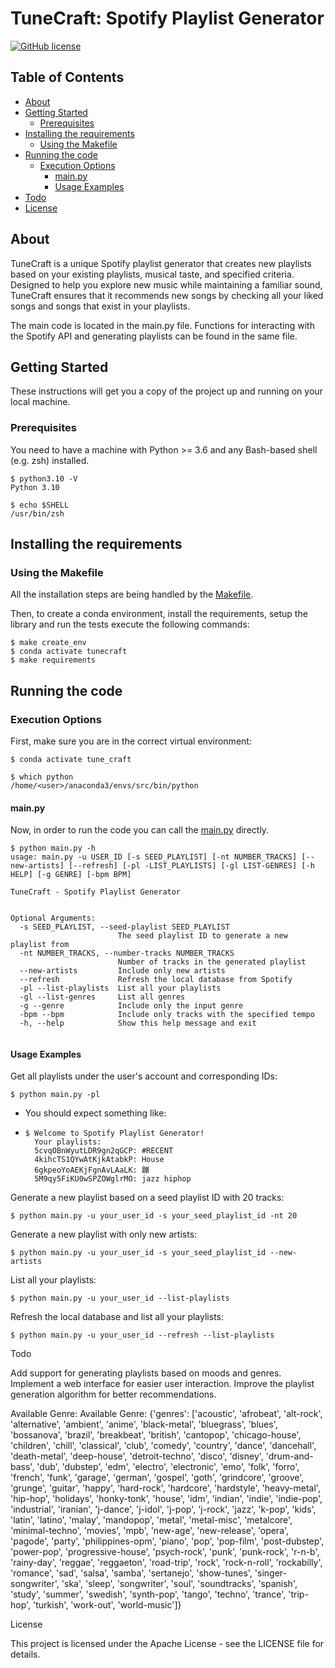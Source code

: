 # TuneCraft: Spotify Playlist Generator

[![GitHub license](https://img.shields.io/badge/license-Apache-blue.svg)](
https://github.com/yourusername/TuneCraft/blob/master/LICENSE)

## Table of Contents

+ [About](#about)
+ [Getting Started](#getting_started)
  + [Prerequisites](#prerequisites)
+ [Installing the requirements](#installing)
  + [Using the Makefile](#installing_makefile)
+ [Running the code](#run_locally)
  + [Execution Options](#execution_options)
    + [main.py](#src_main)
    + [Usage Examples](#usage_examples)
+ [Todo](#todo)
+ [License](#license)

## About <a name = "about"></a>

TuneCraft is a unique Spotify playlist generator that creates new playlists based on your existing playlists, musical taste, and specified criteria. Designed to help you explore new music while maintaining a familiar sound, TuneCraft ensures that it recommends new songs by checking all your liked songs and songs that exist in your playlists.

The main code is located in the main.py file. Functions for interacting with the Spotify API and generating playlists can be found in the same file.

## Getting Started <a name = "getting_started"></a>

These instructions will get you a copy of the project up and running on your local machine.

### Prerequisites <a name = "prerequisites"></a>

You need to have a machine with Python >= 3.6 and any Bash-based shell (e.g. zsh) installed.

```ShellSession
$ python3.10 -V
Python 3.10

$ echo $SHELL
/usr/bin/zsh
```

## Installing the requirements <a name = "installing"></a>

### Using the Makefile <a name = "installing_makefile"></a>
All the installation steps are being handled by the [Makefile](Makefile).

Then, to create a conda environment, install the requirements, setup the library and run the tests
execute the following commands:

```ShellSession
$ make create_env
$ conda activate tunecraft
$ make requirements
```

## Running the code <a name = "run_locally"></a>

### Execution Options <a name = "execution_options"></a>

First, make sure you are in the correct virtual environment:

```ShellSession
$ conda activate tune_craft

$ which python
/home/<user>/anaconda3/envs/src/bin/python
```

#### main.py <a name = "src_main"></a>

Now, in order to run the code you can call the [main.py](main.py)
directly.

```ShellSession
$ python main.py -h
usage: main.py -u USER_ID [-s SEED_PLAYLIST] [-nt NUMBER_TRACKS] [--new-artists] [--refresh] [-pl -LIST_PLAYLISTS] [-gl LIST-GENRES] [-h HELP] [-g GENRE] [-bpm BPM]

TuneCraft - Spotify Playlist Generator


Optional Arguments:
  -s SEED_PLAYLIST, --seed-playlist SEED_PLAYLIST
                        The seed playlist ID to generate a new playlist from
  -nt NUMBER_TRACKS, --number-tracks NUMBER_TRACKS
                        Number of tracks in the generated playlist
  --new-artists         Include only new artists
  --refresh             Refresh the local database from Spotify
  -pl --list-playlists  List all your playlists
  -gl --list-genres     List all genres
  -g --genre            Include only the input genre
  -bpm --bpm            Include only tracks with the specified tempo
  -h, --help            Show this help message and exit


```

#### Usage Examples <a name="usage_examples"></a>

Get all playlists under the user's account and corresponding IDs:

  ```ShellSession
  $ python main.py -pl
  ```
  - You should expect something like:
  - ```ShellSession
    $ Welcome to Spotify Playlist Generator!
      Your playlists:
      5cvqOBnWyutLDR9gn2qGCP: #RECENT
      4kihcTS1QYwAtKjkAtabkP: House
      6gkpeoYoAEKjFgnAvLAaLK: 蹦
      5M9qy5FiKU0wSPZOWglrMO: jazz hiphop
    ```

Generate a new playlist based on a seed playlist ID with 20 tracks:

```ShellSession
$ python main.py -u your_user_id -s your_seed_playlist_id -nt 20
```

Generate a new playlist with only new artists:

```ShellSession
$ python main.py -u your_user_id -s your_seed_playlist_id --new-artists
```

List all your playlists:

```ShellSession
$ python main.py -u your_user_id --list-playlists
```

Refresh the local database and list all your playlists:

```ShellSession
$ python main.py -u your_user_id --refresh --list-playlists
```


Todo <a name = "todo"></a>

Add support for generating playlists based on moods and genres.
Implement a web interface for easier user interaction.
Improve the playlist generation algorithm for better recommendations.

Available Genre: 
Available Genre: {'genres': ['acoustic', 'afrobeat', 'alt-rock', 'alternative', 'ambient', 'anime', 'black-metal', 'bluegrass', 'blues', 'bossanova', 'brazil', 'breakbeat', 'british', 'cantopop', 'chicago-house', 'children', 'chill', 'classical', 'club', 'comedy', 'country', 'dance', 'dancehall', 'death-metal', 'deep-house', 'detroit-techno', 'disco', 'disney', 'drum-and-bass', 'dub', 'dubstep', 'edm', 'electro', 'electronic', 'emo', 'folk', 'forro', 'french', 'funk', 'garage', 'german', 'gospel', 'goth', 'grindcore', 'groove', 'grunge', 'guitar', 'happy', 'hard-rock', 'hardcore', 'hardstyle', 'heavy-metal', 'hip-hop', 'holidays', 'honky-tonk', 'house', 'idm', 'indian', 'indie', 'indie-pop', 'industrial', 'iranian', 'j-dance', 'j-idol', 'j-pop', 'j-rock', 'jazz', 'k-pop', 'kids', 'latin', 'latino', 'malay', 'mandopop', 'metal', 'metal-misc', 'metalcore', 'minimal-techno', 'movies', 'mpb', 'new-age', 'new-release', 'opera', 'pagode', 'party', 'philippines-opm', 'piano', 'pop', 'pop-film', 'post-dubstep', 'power-pop', 'progressive-house', 'psych-rock', 'punk', 'punk-rock', 'r-n-b', 'rainy-day', 'reggae', 'reggaeton', 'road-trip', 'rock', 'rock-n-roll', 'rockabilly', 'romance', 'sad', 'salsa', 'samba', 'sertanejo', 'show-tunes', 'singer-songwriter', 'ska', 'sleep', 'songwriter', 'soul', 'soundtracks', 'spanish', 'study', 'summer', 'swedish', 'synth-pop', 'tango', 'techno', 'trance', 'trip-hop', 'turkish', 'work-out', 'world-music']}

License <a name = "license"></a>

This project is licensed under the Apache License - see the LICENSE file for details.
